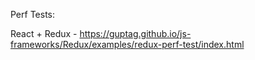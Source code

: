 Perf Tests:

React + Redux - https://guptag.github.io/js-frameworks/Redux/examples/redux-perf-test/index.html
